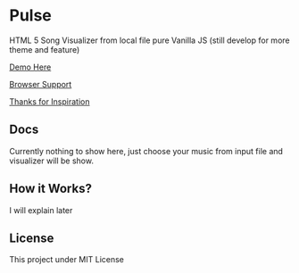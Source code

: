 # Pulse
HTML 5 Song Visualizer from local file pure Vanilla JS (still develop for more theme and feature)

[Demo Here](https://muhibbudins.github.io/Pulse/)

[Browser Support](http://caniuse.com/#feat=audio-api)

[Thanks for Inspiration](http://ianreah.com/2013/02/28/Real-time-analysis-of-streaming-audio-data-with-Web-Audio-API.html)

## Docs
Currently nothing to show here, just choose your music from input file and visualizer will be show.

## How it Works?
I will explain later

## License
This project under MIT License

